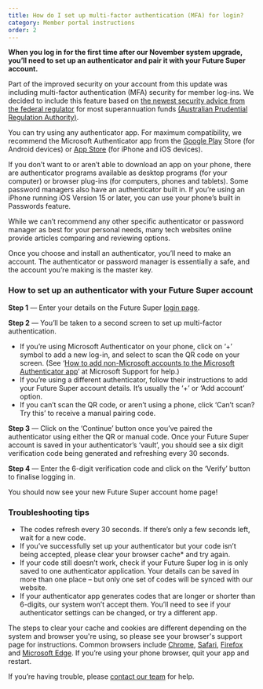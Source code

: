 ```yaml
---
title: How do I set up multi-factor authentication (MFA) for login?
category: Member portal instructions
order: 2
---
```

**When you log in for the first time after our November system upgrade, you’ll need to set up an authenticator and pair it with your Future Super account.**  

Part of the improved security on your account from this update was including multi-factor authentication (MFA) security for member log-ins. We decided to include this feature based on [the newest security advice from the federal regulator](https://www.apra.gov.au/use-of-multi-factor-authentication-mfa) for most superannuation funds [(Australian Prudential Regulation Authority)](https://www.apra.gov.au/use-of-multi-factor-authentication-mfa).

You can try using any authenticator app. For maximum compatibility, we recommend the Microsoft Authenticator app from the [Google Play](https://play.google.com/store/search?q=ms+authenticator+app&c=apps&hl=en&gl=AU) Store (for Android devices) or [App Store](https://apps.apple.com/us/app/microsoft-authenticator/id983156458) (for iPhone and iOS devices).

If you don’t want to or aren’t able to download an app on your phone, there are authenticator programs available as desktop programs (for your computer) or browser plug-ins (for computers, phones and tablets). Some password managers also have an authenticator built in. If you’re using an iPhone running iOS Version 15 or later, you can use your phone’s built in Passwords feature.  

While we can’t recommend any other specific authenticator or password manager as best for your personal needs, many tech websites online provide articles comparing and reviewing options.

Once you choose and install an authenticator, you’ll need to make an account. The authenticator or password manager is essentially a safe, and the account you’re making is the master key.

### **How to set up an authenticator with your Future Super account**

**Step 1** — Enter your details on the Future Super [login page](https://my.futuresuper.com.au/).

**Step 2** — You’ll be taken to a second screen to set up multi-factor authentication. 

* If you’re using Microsoft Authenticator on your phone, click on ‘+’ symbol to add a new log-in, and select to scan the QR code on your screen. (See ‘[How to add non-Microsoft accounts to the Microsoft Authenticator app](https://support.microsoft.com/en-gb/account-billing/add-non-microsoft-accounts-to-the-microsoft-authenticator-app-7a92b5d4-d6e5-4474-9ac6-be0b6773f574)’ at Microsoft Support for help.)
* If you’re using a different authenticator, follow their instructions to add your Future Super account details. It’s usually the ‘+’ or ‘Add account’ option.
* If you can’t scan the QR code, or aren’t using a phone, click ‘Can’t scan? Try this’ to receive a manual pairing code.

**Step 3** — Click on the ‘Continue’ button once you’ve paired the authenticator using either the QR or manual code. Once your Future Super account is saved in your authenticator’s ‘vault’, you should see a six digit verification code being generated and refreshing every 30 seconds. 

**Step 4** — Enter the 6-digit verification code and click on the ‘Verify’ button to finalise logging in.

You should now see your new Future Super account home page!

### Troubleshooting tips

* The codes refresh every 30 seconds. If there’s only a few seconds left, wait for a new code.
* If you’ve successfully set up your authenticator but your code isn’t being accepted, please clear your browser cache* and try again.
* If your code still doesn’t work, check if your Future Super log in is only saved to one authenticator application. Your details can be saved in more than one place – but only one set of codes will be synced with our website.
* If your authenticator app generates codes that are longer or shorter than 6-digits, our system won’t accept them. You’ll need to see if your authenticator settings can be changed, or try a different app.



 The steps to clear your cache and cookies are different depending on the system and browser you're using, so please see your browser's support page for instructions. Common browsers include [Chrome](https://support.google.com/chrome/?hl=en), [Safari](https://support.apple.com/en-au/safari), [Firefox](https://support.mozilla.org/en-US/) and [Microsoft Edge](https://support.microsoft.com/en-us/microsoft-edge). If you’re using your phone browser, quit your app and restart.

If you’re having trouble, please [contact our team](https://www.futuresuper.com.au/contact-us/) for help.